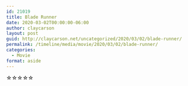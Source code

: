 ```yaml
---
id: 21019
title: Blade Runner
date: 2020-03-02T00:00:00-06:00
author: claycarson
layout: post
guid: http://claycarson.net/uncategorized/2020/03/02/blade-runner/
permalink: /timeline/media/movie/2020/03/02/blade-runner/
categories:
  - Movie
format: aside
---
```

<div class="media-details"></div>

<div class="media-creator"></div>

<div class="media-rating">☆☆☆☆☆</div>